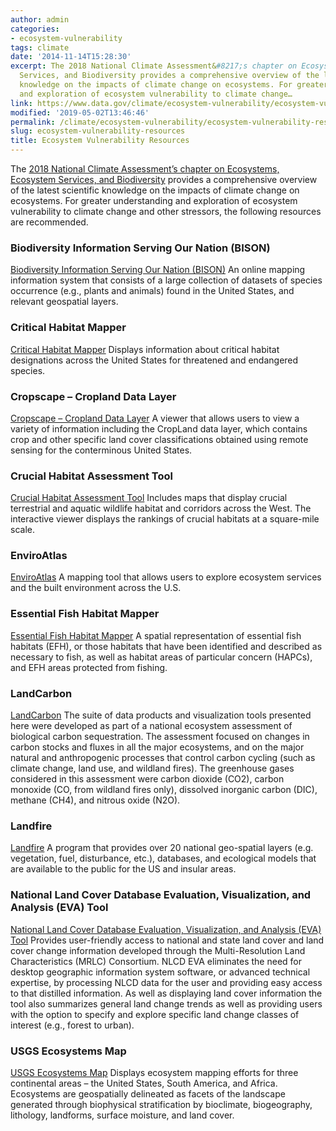 ```yaml
---
author: admin
categories:
- ecosystem-vulnerability
tags: climate
date: '2014-11-14T15:28:30'
excerpt: The 2018 National Climate Assessment&#8217;s chapter on Ecosystems, Ecosystem
  Services, and Biodiversity provides a comprehensive overview of the latest scientific
  knowledge on the impacts of climate change on ecosystems. For greater understanding
  and exploration of ecosystem vulnerability to climate change…
link: https://www.data.gov/climate/ecosystem-vulnerability/ecosystem-vulnerability-resources
modified: '2019-05-02T13:46:46'
permalink: /climate/ecosystem-vulnerability/ecosystem-vulnerability-resources/
slug: ecosystem-vulnerability-resources
title: Ecosystem Vulnerability Resources
---
```


The [2018 National Climate Assessment’s chapter on Ecosystems, Ecosystem Services, and Biodiversity](https://nca2018.globalchange.gov/chapter/7/) provides a comprehensive overview of the latest scientific knowledge on the impacts of climate change on ecosystems. For greater understanding and exploration of ecosystem vulnerability to climate change and other stressors, the following resources are recommended.

### Biodiversity Information Serving Our Nation (BISON)
[Biodiversity Information Serving Our Nation (BISON)](https://bison.usgs.gov/#home)
An online mapping information system that consists of a large collection of datasets of species occurrence (e.g., plants and animals) found in the United States, and relevant geospatial layers.

### Critical Habitat Mapper
[Critical Habitat Mapper](http://ecos.fws.gov/crithab/flex/crithabMapper.jsp?)
Displays information about critical habitat designations across the United States for threatened and endangered species.

### Cropscape – Cropland Data Layer
[Cropscape – Cropland Data Layer](http://nassgeodata.gmu.edu/CropScape/)
A viewer that allows users to view a variety of information including the CropLand data layer, which contains crop and other specific land cover classifications obtained using remote sensing for the conterminous United States.

### Crucial Habitat Assessment Tool
[Crucial Habitat Assessment Tool](http://www.wafwachat.org/map)
Includes maps that display crucial terrestrial and aquatic wildlife habitat and corridors across the West. The interactive viewer displays the rankings of crucial habitats at a square-mile scale.

### EnviroAtlas
[EnviroAtlas](http://enviroatlas.epa.gov/enviroatlas/InteractiveMapEntrance/InteractiveMap/index.html)
A mapping tool that allows users to explore ecosystem services and the built environment across the U.S.

### Essential Fish Habitat Mapper
[Essential Fish Habitat Mapper](http://www.habitat.noaa.gov/protection/efh/efhmapper/index.html)
A spatial representation of essential fish habitats (EFH), or those habitats that have been identified and described as necessary to fish, as well as habitat areas of particular concern (HAPCs), and EFH areas protected from fishing.

### LandCarbon
[LandCarbon](https://www.usgs.gov/apps/landcarbon/)
The suite of data products and visualization tools presented here were developed as part of a national ecosystem assessment of biological carbon sequestration. The assessment focused on changes in carbon stocks and fluxes in all the major ecosystems, and on the major natural and anthropogenic processes that control carbon cycling (such as climate change, land use, and wildland fires). The greenhouse gases considered in this assessment were carbon dioxide (CO2), carbon monoxide (CO, from wildland fires only), dissolved inorganic carbon (DIC), methane (CH4), and nitrous oxide (N2O).

### Landfire
[Landfire](http://www.landfire.gov)
A program that provides over 20 national geo-spatial layers (e.g. vegetation, fuel, disturbance, etc.), databases, and ecological models that are available to the public for the US and insular areas.

### National Land Cover Database Evaluation, Visualization, and Analysis (EVA) Tool
[National Land Cover Database Evaluation, Visualization, and Analysis (EVA) Tool](http://www.mrlc.gov/eva/)
Provides user-friendly access to national and state land cover and land cover change information developed through the Multi-Resolution Land Characteristics (MRLC) Consortium. NLCD EVA eliminates the need for desktop geographic information system software, or advanced technical expertise, by processing NLCD data for the user and providing easy access to that distilled information. As well as displaying land cover information the tool also summarizes general land change trends as well as providing users with the option to specify and explore specific land change classes of interest (e.g., forest to urban).

### USGS Ecosystems Map
[USGS Ecosystems Map](http://rmgsc.cr.usgs.gov/ecosystems/dataviewer.shtml)
Displays ecosystem mapping efforts for three continental areas – the United States, South America, and Africa. Ecosystems are geospatially delineated as facets of the landscape generated through biophysical stratification by bioclimate, biogeography, lithology, landforms, surface moisture, and land cover.
